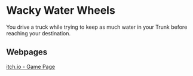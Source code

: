 # Wacky Water Wheels
You drive a truck while trying to keep as much water in your Trunk before reaching your destination.

## Webpages
[itch.io - Game Page](https://maya-dk.itch.io/wacky-water-wheels)
